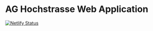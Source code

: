 # AG Hochstrasse Web Application
[![Netlify Status](https://api.netlify.com/api/v1/badges/8177dd52-5937-4ddc-bf7a-d09392de7379/deploy-status)](https://app.netlify.com/sites/ag-hochstrasse/deploys)